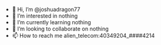 - 👋 Hi, I’m @joshuadragon77
- 👀 I’m interested in nothing
- 🌱 I’m currently learning nothing
- 💞️ I’m looking to collaborate on nothing
- 📫 How to reach me alien_telecom:40349204_####4214

<!---
joshuadragon77/joshuadragon77 is a ✨ special ✨ repository because its `README.md` (this file) appears on your GitHub profile.
You can click the Preview link to take a look at your changes.
--->

